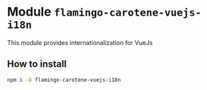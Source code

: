 # Module `flamingo-carotene-vuejs-i18n`

This module provides internationalization for VueJs

## How to install

```bash
npm i -D flamingo-carotene-vuejs-i18n
```
